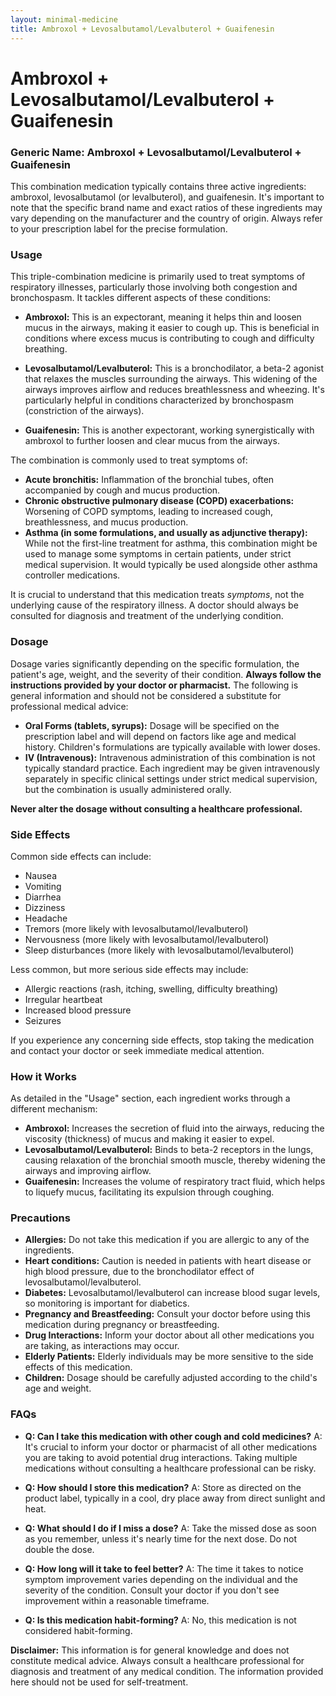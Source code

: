 ```yaml
---
layout: minimal-medicine
title: Ambroxol + Levosalbutamol/Levalbuterol + Guaifenesin
---
```


# Ambroxol + Levosalbutamol/Levalbuterol + Guaifenesin
### Generic Name: Ambroxol + Levosalbutamol/Levalbuterol + Guaifenesin

This combination medication typically contains three active ingredients: ambroxol, levosalbutamol (or levalbuterol), and guaifenesin.  It's important to note that the specific brand name and exact ratios of these ingredients may vary depending on the manufacturer and the country of origin. Always refer to your prescription label for the precise formulation.

### Usage

This triple-combination medicine is primarily used to treat symptoms of respiratory illnesses, particularly those involving both congestion and bronchospasm.  It tackles different aspects of these conditions:

* **Ambroxol:**  This is an expectorant, meaning it helps thin and loosen mucus in the airways, making it easier to cough up. This is beneficial in conditions where excess mucus is contributing to cough and difficulty breathing.

* **Levosalbutamol/Levalbuterol:** This is a bronchodilator, a beta-2 agonist that relaxes the muscles surrounding the airways. This widening of the airways improves airflow and reduces breathlessness and wheezing.  It's particularly helpful in conditions characterized by bronchospasm (constriction of the airways).

* **Guaifenesin:** This is another expectorant, working synergistically with ambroxol to further loosen and clear mucus from the airways.


The combination is commonly used to treat symptoms of:

* **Acute bronchitis:**  Inflammation of the bronchial tubes, often accompanied by cough and mucus production.
* **Chronic obstructive pulmonary disease (COPD) exacerbations:** Worsening of COPD symptoms, leading to increased cough, breathlessness, and mucus production.
* **Asthma (in some formulations, and usually as adjunctive therapy):** While not the first-line treatment for asthma, this combination might be used to manage some symptoms in certain patients, under strict medical supervision.  It would typically be used alongside other asthma controller medications.


It is crucial to understand that this medication treats *symptoms*, not the underlying cause of the respiratory illness.  A doctor should always be consulted for diagnosis and treatment of the underlying condition.


### Dosage

Dosage varies significantly depending on the specific formulation, the patient's age, weight, and the severity of their condition.  **Always follow the instructions provided by your doctor or pharmacist.**  The following is general information and should not be considered a substitute for professional medical advice:

* **Oral Forms (tablets, syrups):** Dosage will be specified on the prescription label and will depend on factors like age and medical history.  Children's formulations are typically available with lower doses.
* **IV (Intravenous):**  Intravenous administration of this combination is not typically standard practice. Each ingredient may be given intravenously separately in specific clinical settings under strict medical supervision, but the combination is usually administered orally.

**Never alter the dosage without consulting a healthcare professional.**


### Side Effects

Common side effects can include:

* Nausea
* Vomiting
* Diarrhea
* Dizziness
* Headache
* Tremors (more likely with levosalbutamol/levalbuterol)
* Nervousness (more likely with levosalbutamol/levalbuterol)
* Sleep disturbances (more likely with levosalbutamol/levalbuterol)

Less common, but more serious side effects may include:

* Allergic reactions (rash, itching, swelling, difficulty breathing)
* Irregular heartbeat
* Increased blood pressure
* Seizures


If you experience any concerning side effects, stop taking the medication and contact your doctor or seek immediate medical attention.


### How it Works

As detailed in the "Usage" section, each ingredient works through a different mechanism:

* **Ambroxol:** Increases the secretion of fluid into the airways, reducing the viscosity (thickness) of mucus and making it easier to expel.
* **Levosalbutamol/Levalbuterol:**  Binds to beta-2 receptors in the lungs, causing relaxation of the bronchial smooth muscle, thereby widening the airways and improving airflow.
* **Guaifenesin:**  Increases the volume of respiratory tract fluid, which helps to liquefy mucus, facilitating its expulsion through coughing.


### Precautions

* **Allergies:**  Do not take this medication if you are allergic to any of the ingredients.
* **Heart conditions:**  Caution is needed in patients with heart disease or high blood pressure, due to the bronchodilator effect of levosalbutamol/levalbuterol.
* **Diabetes:** Levosalbutamol/levalbuterol can increase blood sugar levels, so monitoring is important for diabetics.
* **Pregnancy and Breastfeeding:** Consult your doctor before using this medication during pregnancy or breastfeeding.
* **Drug Interactions:** Inform your doctor about all other medications you are taking, as interactions may occur.
* **Elderly Patients:**  Elderly individuals may be more sensitive to the side effects of this medication.
* **Children:**  Dosage should be carefully adjusted according to the child's age and weight.


### FAQs

* **Q: Can I take this medication with other cough and cold medicines?** A:  It's crucial to inform your doctor or pharmacist of all other medications you are taking to avoid potential drug interactions.  Taking multiple medications without consulting a healthcare professional can be risky.

* **Q: How should I store this medication?** A: Store as directed on the product label, typically in a cool, dry place away from direct sunlight and heat.

* **Q: What should I do if I miss a dose?** A: Take the missed dose as soon as you remember, unless it's nearly time for the next dose.  Do not double the dose.

* **Q: How long will it take to feel better?** A:  The time it takes to notice symptom improvement varies depending on the individual and the severity of the condition.  Consult your doctor if you don't see improvement within a reasonable timeframe.

* **Q: Is this medication habit-forming?** A:  No, this medication is not considered habit-forming.

**Disclaimer:** This information is for general knowledge and does not constitute medical advice. Always consult a healthcare professional for diagnosis and treatment of any medical condition.  The information provided here should not be used for self-treatment.
